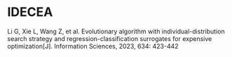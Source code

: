 # IDECEA
Li G, Xie L, Wang Z, et al. Evolutionary algorithm with individual-distribution search strategy and regression-classification surrogates for expensive optimization[J]. Information Sciences, 2023, 634: 423-442
